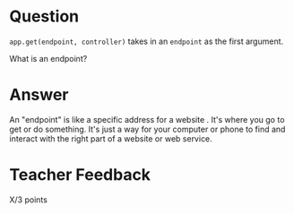 # Question

`app.get(endpoint, controller)` takes in an `endpoint` as the first argument.

What is an endpoint?

# Answer
An "endpoint" is like a specific address for a website . It's where you go to get or do something.
It's just a way for your computer or phone to find and interact with the right part of a website or web service.

# Teacher Feedback

X/3 points